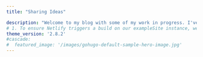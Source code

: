 ```yaml
---
title: "Sharing Ideas"

description: "Welcome to my blog with some of my work in progress. I've been working on this book idea. You can read some of the chapters below."
# 1. To ensure Netlify triggers a build on our exampleSite instance, we need to change a file in the exampleSite directory.
theme_version: '2.8.2'
#cascade:
#  featured_image: '/images/gohugo-default-sample-hero-image.jpg'
---
```

